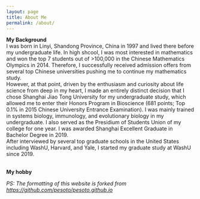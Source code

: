 ```yaml
---
layout: page
title: About Me
permalink: /about/
---
```


<p style="text-align:justify">
  
<strong>My Background</strong><br>
I was born in Linyi, Shandong Province, China in 1997 and lived there before my undergraduate life. In high shcool, I was most interested in mathematics and won the top 7 students out of >100,000 in the Chinese Mathematics Olympics in 2014. Therefore, I successfully received admission offers from several top Chinese universities pushing me to continue my mathematics study.<br>
However, at that point, driven by the enthusiasm and curiosity about life science from deep in my heart, I made an entirely distinct decision that I chose Shanghai Jiao Tong University for my undergraduate study, which allowed me to enter their Honors Program in Bioscience (681 points; Top 0.1% in 2015 Chinese University Entrance Examination). I was mainly trained in systems biology, immunology, and evolutionary biology in my undergraduate. I also served as the Presidium of Students Union of my college for one year. I was awarded Shanghai Excellent Graduate in Bachelor Degree in 2019.<br>
After interviewed by several top graduate schools in the United States including WashU, Harvard, and Yale, I started my graduate study at WashU since 2019.<br><br>

<strong>My hobby</strong><br>

<i>PS: The formatting of this website is forked from <a href="https://github.com/pesoto/pesoto.github.io" target="_self">https://github.com/pesoto/pesoto.github.io</a></i>
<br></p>
